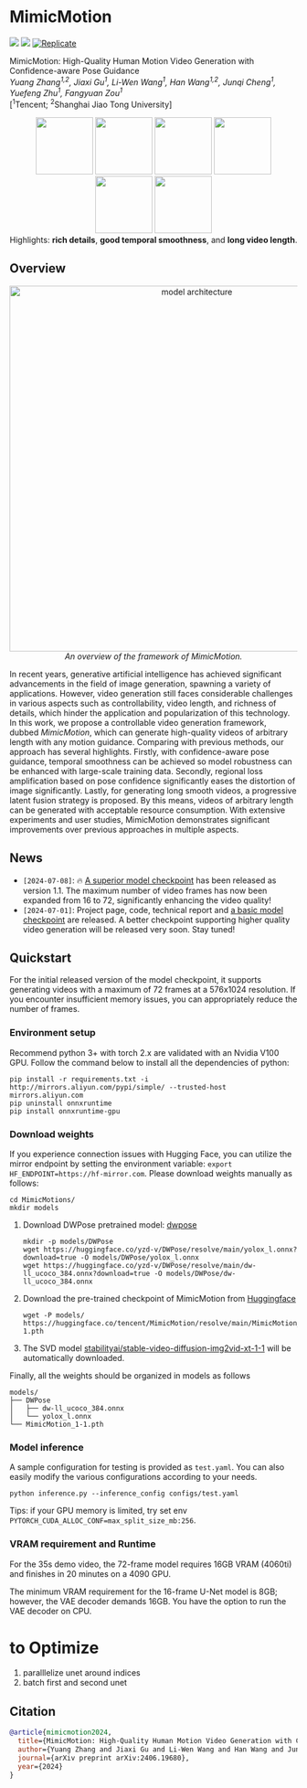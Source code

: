 # MimicMotion

<a href='http://tencent.github.io/MimicMotion'><img src='https://img.shields.io/badge/Project-Page-Green'></a> <a href='https://arxiv.org/abs/2406.19680'><img src='https://img.shields.io/badge/Paper-Arxiv-red'></a> [![Replicate](https://replicate.com/zsxkib/mimic-motion/badge)](https://replicate.com/zsxkib/mimic-motion)

MimicMotion: High-Quality Human Motion Video Generation with Confidence-aware Pose Guidance
<br/>
*Yuang Zhang<sup>1,2</sup>, Jiaxi Gu<sup>1</sup>, Li-Wen Wang<sup>1</sup>, Han Wang<sup>1,2</sup>, Junqi Cheng<sup>1</sup>, Yuefeng Zhu<sup>1</sup>, Fangyuan Zou<sup>1</sup>*
<br/>
[<sup>1</sup>Tencent; <sup>2</sup>Shanghai Jiao Tong University]

<p align="center">
  <img src="assets/figures/preview_1.gif" width="100" />
  <img src="assets/figures/preview_2.gif" width="100" />
  <img src="assets/figures/preview_3.gif" width="100" />
  <img src="assets/figures/preview_4.gif" width="100" />
  <img src="assets/figures/preview_5.gif" width="100" />
  <img src="assets/figures/preview_6.gif" width="100" />
  <br/>
  <span>Highlights: <b>rich details</b>, <b> good temporal smoothness</b>, and <b>long video length</b>. </span>
</p>

## Overview

<p align="center">
  <img src="assets/figures/model_structure.png" alt="model architecture" width="640"/>
  </br>
  <i>An overview of the framework of MimicMotion.</i>
</p>

In recent years, generative artificial intelligence has achieved significant advancements in the field of image generation, spawning a variety of applications. However, video generation still faces considerable challenges in various aspects such as controllability, video length, and richness of details, which hinder the application and popularization of this technology. In this work, we propose a controllable video generation framework, dubbed *MimicMotion*, which can generate high-quality videos of arbitrary length with any motion guidance. Comparing with previous methods, our approach has several highlights. Firstly, with confidence-aware pose guidance, temporal smoothness can be achieved so model robustness can be enhanced with large-scale training data. Secondly, regional loss amplification based on pose confidence significantly eases the distortion of image significantly. Lastly, for generating long smooth videos, a progressive latent fusion strategy is proposed. By this means, videos of arbitrary length can be generated with acceptable resource consumption. With extensive experiments and user studies, MimicMotion demonstrates significant improvements over previous approaches in multiple aspects.

## News

* `[2024-07-08]`: 🔥 [A superior model checkpoint](https://huggingface.co/tencent/MimicMotion/blob/main/MimicMotion_1-1.pth) has been released as version 1.1. The maximum number of video frames has now been expanded from 16 to 72, significantly enhancing the video quality!
* `[2024-07-01]`: Project page, code, technical report and [a basic model checkpoint](https://huggingface.co/tencent/MimicMotion/blob/main/MimicMotion_1.pth) are released. A better checkpoint supporting higher quality video generation will be released very soon. Stay tuned!

## Quickstart

For the initial released version of the model checkpoint, it supports generating videos with a maximum of 72 frames at a 576x1024 resolution. If you encounter insufficient memory issues, you can appropriately reduce the number of frames.

### Environment setup

Recommend python 3+ with torch 2.x are validated with an Nvidia V100 GPU. Follow the command below to install all the dependencies of python:

```
pip install -r requirements.txt -i http://mirrors.aliyun.com/pypi/simple/ --trusted-host mirrors.aliyun.com
pip uninstall onnxruntime
pip install onnxruntime-gpu
```



### Download weights
If you experience connection issues with Hugging Face, you can utilize the mirror endpoint by setting the environment variable: `export HF_ENDPOINT=https://hf-mirror.com`.
Please download weights manually as follows:
```
cd MimicMotions/
mkdir models
```
1. Download DWPose pretrained model: [dwpose](https://huggingface.co/yzd-v/DWPose/tree/main)
    ```
    mkdir -p models/DWPose
    wget https://huggingface.co/yzd-v/DWPose/resolve/main/yolox_l.onnx?download=true -O models/DWPose/yolox_l.onnx
    wget https://huggingface.co/yzd-v/DWPose/resolve/main/dw-ll_ucoco_384.onnx?download=true -O models/DWPose/dw-ll_ucoco_384.onnx
    ```
2. Download the pre-trained checkpoint of MimicMotion from [Huggingface](https://huggingface.co/tencent/MimicMotion)
    ```
    wget -P models/ https://huggingface.co/tencent/MimicMotion/resolve/main/MimicMotion_1-1.pth
    ```
3. The SVD model [stabilityai/stable-video-diffusion-img2vid-xt-1-1](https://huggingface.co/stabilityai/stable-video-diffusion-img2vid-xt-1-1) will be automatically downloaded.

Finally, all the weights should be organized in models as follows

```
models/
├── DWPose
│   ├── dw-ll_ucoco_384.onnx
│   └── yolox_l.onnx
└── MimicMotion_1-1.pth
```

### Model inference

A sample configuration for testing is provided as `test.yaml`. You can also easily modify the various configurations according to your needs.

```
python inference.py --inference_config configs/test.yaml
```

Tips: if your GPU memory is limited, try set env `PYTORCH_CUDA_ALLOC_CONF=max_split_size_mb:256`.

### VRAM requirement and Runtime

For the 35s demo video, the 72-frame model requires 16GB VRAM (4060ti) and finishes in 20 minutes on a 4090 GPU.

The minimum VRAM requirement for the 16-frame U-Net model is 8GB; however, the VAE decoder demands 16GB. You have the option to run the VAE decoder on CPU.

# to Optimize 
1. paralllelize unet around indices
2. batch first and second unet


## Citation	
```bib
@article{mimicmotion2024,
  title={MimicMotion: High-Quality Human Motion Video Generation with Confidence-aware Pose Guidance},
  author={Yuang Zhang and Jiaxi Gu and Li-Wen Wang and Han Wang and Junqi Cheng and Yuefeng Zhu and Fangyuan Zou},
  journal={arXiv preprint arXiv:2406.19680},
  year={2024}
}
```
